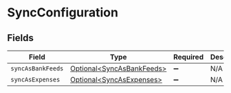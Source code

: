 # SyncConfiguration


## Fields

| Field                                                                    | Type                                                                     | Required                                                                 | Description                                                              |
| ------------------------------------------------------------------------ | ------------------------------------------------------------------------ | ------------------------------------------------------------------------ | ------------------------------------------------------------------------ |
| `syncAsBankFeeds`                                                        | [Optional\<SyncAsBankFeeds>](../../models/components/SyncAsBankFeeds.md) | :heavy_minus_sign:                                                       | N/A                                                                      |
| `syncAsExpenses`                                                         | [Optional\<SyncAsExpenses>](../../models/components/SyncAsExpenses.md)   | :heavy_minus_sign:                                                       | N/A                                                                      |
